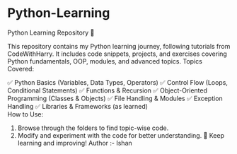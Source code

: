 # Python-Learning
Python Learning Repository 🐍

This repository contains my Python learning journey, following tutorials from CodeWithHarry. It includes code snippets, projects, and exercises covering Python fundamentals, OOP, modules, and advanced topics.
Topics Covered:

✅ Python Basics (Variables, Data Types, Operators)
✅ Control Flow (Loops, Conditional Statements)
✅ Functions & Recursion
✅ Object-Oriented Programming (Classes & Objects)
✅ File Handling & Modules
✅ Exception Handling
✅ Libraries & Frameworks (as learned) <br>
How to Use:
1.  Browse through the folders to find topic-wise code.
2.  Modify and experiment with the code for better understanding.
🚀 Keep learning and improving!
Author :- Ishan
